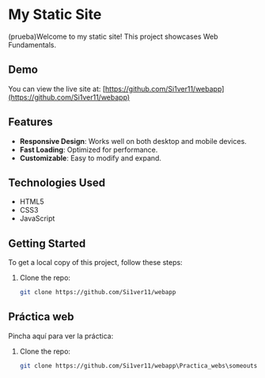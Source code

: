 # My Static Site

(prueba)Welcome to my static site! This project showcases Web Fundamentals.

## Demo

You can view the live site at: [https://github.com/Si1ver11/webapp](https://github.com/Si1ver11/webapp)

## Features

- **Responsive Design**: Works well on both desktop and mobile devices.
- **Fast Loading**: Optimized for performance.
- **Customizable**: Easy to modify and expand.

## Technologies Used

- HTML5
- CSS3
- JavaScript

## Getting Started

To get a local copy of this project, follow these steps:

1. Clone the repo:
   ```bash
   git clone https://github.com/Si1ver11/webapp


## Práctica web

Pincha aquí para ver la práctica:

1. Clone the repo:
   ```bash
   git clone https://github.com/Si1ver11/webapp\Practica_webs\someoutstandingwebs.html
